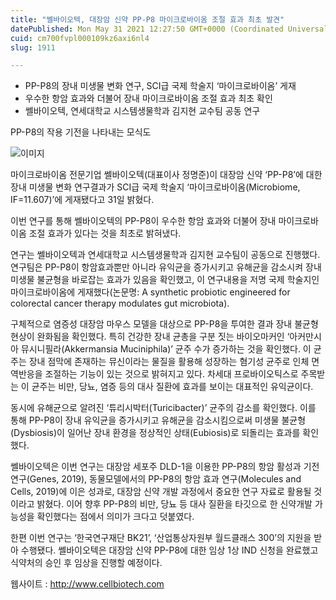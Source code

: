 ```yaml
---
title: "쎌바이오텍, 대장암 신약 PP-P8 마이크로바이옴 조절 효과 최초 발견"
datePublished: Mon May 31 2021 12:27:50 GMT+0000 (Coordinated Universal Time)
cuid: cm700fvpl000109kz6axi6nl4
slug: 1911

---
```



- PP-P8의 장내 미생물 변화 연구, SCI급 국제 학술지 ‘마이크로바이옴’ 게재
- 우수한 항암 효과와 더불어 장내 마이크로바이옴 조절 효과 최초 확인
- 쎌바이오텍, 연세대학교 시스템생물학과 김지현 교수팀 공동 연구

PP-P8의 작용 기전을 나타내는 모식도

![이미지](https://cdn.hashnode.com/res/hashnode/image/upload/v1739249825767/3b8b8747-e564-4bed-a289-dd18687bdd67.jpeg)

마이크로바이옴 전문기업 쎌바이오텍(대표이사 정명준)이 대장암 신약 ‘PP-P8’에 대한 장내 미생물 변화 연구결과가 SCI급 국제 학술지 ‘마이크로바이옴(Microbiome, IF=11.607)’에 게재됐다고 31일 밝혔다.

이번 연구를 통해 쎌바이오텍의 PP-P8이 우수한 항암 효과와 더불어 장내 마이크로바이옴 조절 효과가 있다는 것을 최초로 밝혀냈다.

연구는 쎌바이오텍과 연세대학교 시스템생물학과 김지현 교수팀이 공동으로 진행했다. 연구팀은 PP-P8이 항암효과뿐만 아니라 유익균을 증가시키고 유해균을 감소시켜 장내 미생물 불균형을 바로잡는 효과가 있음을 확인했고, 이 연구내용을 저명 국제 학술지인 마이크로바이옴에 게재했다(논문명: A synthetic probiotic engineered for colorectal cancer therapy modulates gut microbiota).

구체적으로 염증성 대장암 마우스 모델을 대상으로 PP-P8을 투여한 결과 장내 불균형 현상이 완화됨을 확인했다. 특히 건강한 장내 균총을 구분 짓는 바이오마커인 ‘아커만시아 뮤시니필라(Akkermansia Muciniphila)’ 균주 수가 증가하는 것을 확인했다. 이 균주는 장내 점막에 존재하는 뮤신이라는 물질을 활용해 성장하는 혐기성 균주로 인체 면역반응을 조절하는 기능이 있는 것으로 밝혀지고 있다. 차세대 프로바이오틱스로 주목받는 이 균주는 비만, 당뇨, 염증 등의 대사 질환에 효과를 보이는 대표적인 유익균이다.

동시에 유해균으로 알려진 ‘튜리시박터(Turicibacter)’ 균주의 감소를 확인했다. 이를 통해 PP-P8이 장내 유익균을 증가시키고 유해균을 감소시킴으로써 미생물 불균형(Dysbiosis)이 일어난 장내 환경을 정상적인 상태(Eubiosis)로 되돌리는 효과를 확인했다.

쎌바이오텍은 이번 연구는 대장암 세포주 DLD-1을 이용한 PP-P8의 항암 활성과 기전 연구(Genes, 2019), 동물모델에서의 PP-P8의 항암 효과 연구(Molecules and Cells, 2019)에 이은 성과로, 대장암 신약 개발 과정에서 중요한 연구 자료로 활용될 것이라고 밝혔다. 이어 향후 PP-P8의 비만, 당뇨 등 대사 질환을 타깃으로 한 신약개발 가능성을 확인했다는 점에서 의미가 크다고 덧붙였다.

한편 이번 연구는 ‘한국연구재단 BK21’, ‘산업통상자원부 월드클래스 300’의 지원을 받아 수행됐다. 쎌바이오텍은 대장암 신약 PP-P8에 대한 임상 1상 IND 신청을 완료했고 식약처의 승인 후 임상을 진행할 예정이다.

웹사이트 : http://www.cellbiotech.com